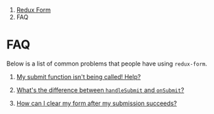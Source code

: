 <ol class="breadcrumb">
  <li><a href="#/">Redux Form</a></li>
  <li class="active">FAQ</li>
</ol>

# FAQ

Below is a list of common problems that people have using `redux-form`.

1. [My submit function isn't being called! Help?](#/faq/submit-function)

2. [What's the difference between `handleSubmit` and `onSubmit`?](#/faq/handle-vs-on)

3. [How can I clear my form after my submission succeeds?](#/faq/how-to-clear)
